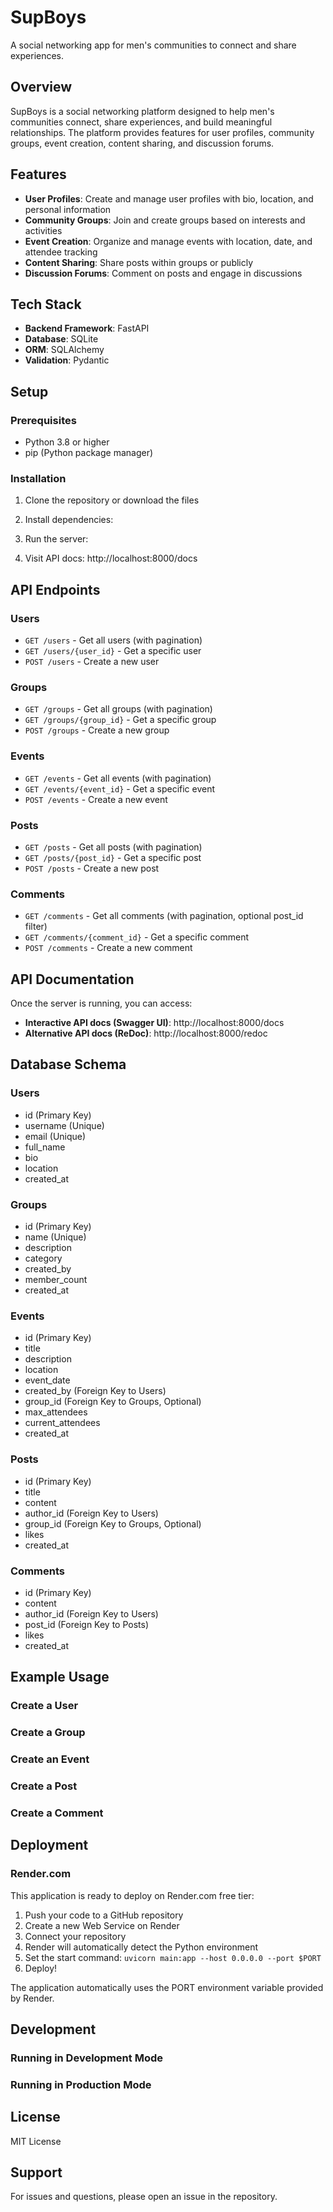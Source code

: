 # SupBoys

A social networking app for men's communities to connect and share experiences.

## Overview

SupBoys is a social networking platform designed to help men's communities connect, share experiences, and build meaningful relationships. The platform provides features for user profiles, community groups, event creation, content sharing, and discussion forums.

## Features

- **User Profiles**: Create and manage user profiles with bio, location, and personal information
- **Community Groups**: Join and create groups based on interests and activities
- **Event Creation**: Organize and manage events with location, date, and attendee tracking
- **Content Sharing**: Share posts within groups or publicly
- **Discussion Forums**: Comment on posts and engage in discussions

## Tech Stack

- **Backend Framework**: FastAPI
- **Database**: SQLite
- **ORM**: SQLAlchemy
- **Validation**: Pydantic

## Setup

### Prerequisites

- Python 3.8 or higher
- pip (Python package manager)

### Installation

1. Clone the repository or download the files

2. Install dependencies:

3. Run the server:

4. Visit API docs: http://localhost:8000/docs

## API Endpoints

### Users
- `GET /users` - Get all users (with pagination)
- `GET /users/{user_id}` - Get a specific user
- `POST /users` - Create a new user

### Groups
- `GET /groups` - Get all groups (with pagination)
- `GET /groups/{group_id}` - Get a specific group
- `POST /groups` - Create a new group

### Events
- `GET /events` - Get all events (with pagination)
- `GET /events/{event_id}` - Get a specific event
- `POST /events` - Create a new event

### Posts
- `GET /posts` - Get all posts (with pagination)
- `GET /posts/{post_id}` - Get a specific post
- `POST /posts` - Create a new post

### Comments
- `GET /comments` - Get all comments (with pagination, optional post_id filter)
- `GET /comments/{comment_id}` - Get a specific comment
- `POST /comments` - Create a new comment

## API Documentation

Once the server is running, you can access:
- **Interactive API docs (Swagger UI)**: http://localhost:8000/docs
- **Alternative API docs (ReDoc)**: http://localhost:8000/redoc

## Database Schema

### Users
- id (Primary Key)
- username (Unique)
- email (Unique)
- full_name
- bio
- location
- created_at

### Groups
- id (Primary Key)
- name (Unique)
- description
- category
- created_by
- member_count
- created_at

### Events
- id (Primary Key)
- title
- description
- location
- event_date
- created_by (Foreign Key to Users)
- group_id (Foreign Key to Groups, Optional)
- max_attendees
- current_attendees
- created_at

### Posts
- id (Primary Key)
- title
- content
- author_id (Foreign Key to Users)
- group_id (Foreign Key to Groups, Optional)
- likes
- created_at

### Comments
- id (Primary Key)
- content
- author_id (Foreign Key to Users)
- post_id (Foreign Key to Posts)
- likes
- created_at

## Example Usage

### Create a User

### Create a Group

### Create an Event

### Create a Post

### Create a Comment

## Deployment

### Render.com

This application is ready to deploy on Render.com free tier:

1. Push your code to a GitHub repository
2. Create a new Web Service on Render
3. Connect your repository
4. Render will automatically detect the Python environment
5. Set the start command: `uvicorn main:app --host 0.0.0.0 --port $PORT`
6. Deploy!

The application automatically uses the PORT environment variable provided by Render.

## Development

### Running in Development Mode

### Running in Production Mode

## License

MIT License

## Support

For issues and questions, please open an issue in the repository.